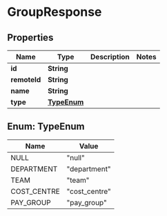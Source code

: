 

# GroupResponse


## Properties

Name | Type | Description | Notes
------------ | ------------- | ------------- | -------------
**id** | **String** |  | 
**remoteId** | **String** |  | 
**name** | **String** |  | 
**type** | [**TypeEnum**](#TypeEnum) |  | 



## Enum: TypeEnum

Name | Value
---- | -----
NULL | &quot;null&quot;
DEPARTMENT | &quot;department&quot;
TEAM | &quot;team&quot;
COST_CENTRE | &quot;cost_centre&quot;
PAY_GROUP | &quot;pay_group&quot;



